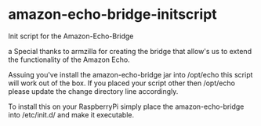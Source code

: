 # amazon-echo-bridge-initscript
Init script for the Amazon-Echo-Bridge

a Special thanks to armzilla for creating the bridge that allow's us to extend the functionality of the Amazon Echo.

Assuing you've install the amazon-echo-bridge jar into /opt/echo this script will work out of the box.  If you placed your script other then /opt/echo please update the change directory line accordingly.

To install this on your RaspberryPi simply place the amazon-echo-bridge into /etc/init.d/ and make it executable.